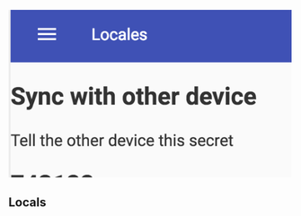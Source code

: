![](https://raw.githubusercontent.com/locals-world/locals-app/2f9b71569cfc31ef768254be31ac8e78870b63b0/app/images/test.png)
## Locals

